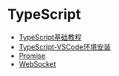 # TypeScript

* [TypeScript基础教程](./base.md)
* [TypeScript-VSCode环境安装](./install.md)
* [Promise](./promise.md)
* [WebSocket](./websocket.md)